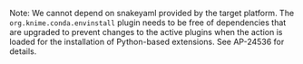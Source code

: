 Note:
We cannot depend on snakeyaml provided by the target platform. The `org.knime.conda.envinstall` plugin needs to be free of dependencies that are upgraded to prevent changes to the active plugins when the action is loaded for the installation of Python-based extensions.
See AP-24536 for details.
